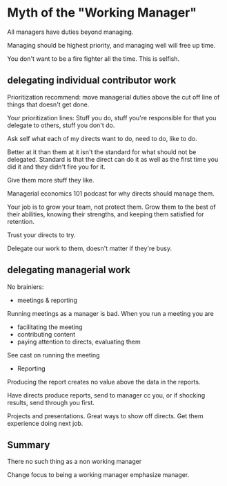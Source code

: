 # Myth of the "Working Manager"

All managers have duties beyond managing. 

Managing should be highest priority, and managing well will free up time.

You don't want to be a fire fighter all the time. This is selfish.

## delegating individual contributor work

Prioritization recommend: move managerial duties above the cut off line of things that doesn't get done. 

Your prioritization lines: Stuff you do, stuff you're responsible for that you delegate to others, stuff you don't do.

Ask self what each of my directs want to do, need to do, like to do.

Better at it than them at it isn't the standard for what should not be delegated. Standard is that the direct can do it as well as the first time you did it and they didn't fire you for it. 

Give them more stuff they like.

Managerial economics 101 podcast for why directs should manage them. 

Your job is to grow your team, not protect them. Grow them to the best of their abilities, knowing their strengths, and keeping them satisfied for retention.

Trust your directs to try.

Delegate our work to them, doesn't matter if they're busy. 

## delegating managerial work 

No brainiers:

- meetings & reporting

Running meetings as a manager is bad. When you run a meeting you are
- facilitating the meeting
- contributing content
- paying attention to directs, evaluating them

See cast on running the meeting

- Reporting

Producing the report creates no value above the data in the reports. 

Have directs produce reports, send to manager cc you, or if shocking results, send through you first.

Projects and presentations.
Great ways to show off directs. 
Get them experience doing next job.

## Summary
There no such thing as a non working manager

Change focus to being a working manager emphasize manager.

